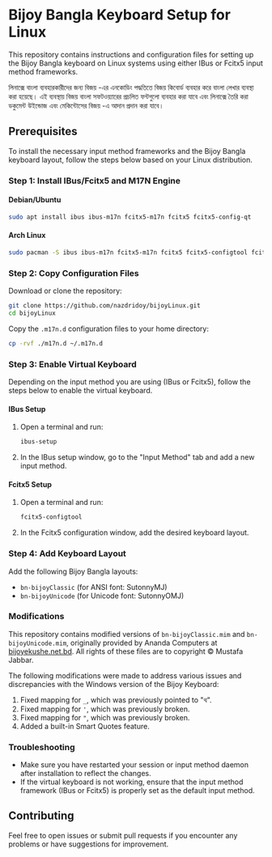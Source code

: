 # Bijoy Bangla Keyboard Setup for Linux

This repository contains instructions and configuration files for setting up the Bijoy Bangla keyboard on Linux systems using either IBus or Fcitx5 input method frameworks.

লিনাক্সে বাংলা ব্যবহারকারীদের জন্য বিজয় -এর এনকোডিং পদ্ধতিতে বিজয় কিবোর্ড ব্যবহার করে বাংলা লেখার ব্যবস্থা করা হয়েছে। এই ব্যবস্থায় বিজয় বাংলা সফটওয়্যারের প্রচলিত ফন্টগুলো ব্যবহার করা যাবে এবং লিনাক্সে তৈরি করা ডকুমেন্ট উইন্ডোজ এবং মেকিন্টোসের বিজয় -এ আদান প্রদান করা যাবে।

## Prerequisites

To install the necessary input method frameworks and the Bijoy Bangla keyboard layout, follow the steps below based on your Linux distribution.

### Step 1: Install IBus/Fcitx5 and M17N Engine

#### Debian/Ubuntu
```bash
sudo apt install ibus ibus-m17n fcitx5-m17n fcitx5 fcitx5-config-qt
```

#### Arch Linux
```bash
sudo pacman -S ibus ibus-m17n fcitx5-m17n fcitx5 fcitx5-configtool fcitx5-qt fcitx5-gtk
```

### Step 2: Copy Configuration Files

Download or clone the repository:

```bash
git clone https://github.com/nazdridoy/bijoyLinux.git
cd bijoyLinux
```

Copy the `.m17n.d` configuration files to your home directory:

```bash
cp -rvf ./m17n.d ~/.m17n.d
```

### Step 3: Enable Virtual Keyboard

Depending on the input method you are using (IBus or Fcitx5), follow the steps below to enable the virtual keyboard.

#### IBus Setup
1. Open a terminal and run:
   ```bash
   ibus-setup
   ```
2. In the IBus setup window, go to the "Input Method" tab and add a new input method.

#### Fcitx5 Setup
1. Open a terminal and run:
   ```bash
   fcitx5-configtool
   ```
2. In the Fcitx5 configuration window, add the desired keyboard layout.

### Step 4: Add Keyboard Layout

Add the following Bijoy Bangla layouts:
- `bn-bijoyClassic` (for ANSI font: SutonnyMJ)
- `bn-bijoyUnicode` (for Unicode font: SutonnyOMJ)

### Modifications

This repository contains modified versions of `bn-bijoyClassic.mim` and `bn-bijoyUnicode.mim`, originally provided by Ananda Computers at [bijoyekushe.net.bd](https://bijoyekushe.net.bd/index.php?action=bijoy_linux). All rights of these files are to copyright © Mustafa Jabbar.

The following modifications were made to address various issues and discrepancies with the Windows version of the Bijoy Keyboard:
1. Fixed mapping for `_`, which was previously pointed to "থ".
2. Fixed mapping for `'`, which was previously broken.
3. Fixed mapping for `"`, which was previously broken.
4. Added a built-in Smart Quotes feature.

### Troubleshooting

- Make sure you have restarted your session or input method daemon after installation to reflect the changes.
- If the virtual keyboard is not working, ensure that the input method framework (IBus or Fcitx5) is properly set as the default input method.

## Contributing

Feel free to open issues or submit pull requests if you encounter any problems or have suggestions for improvement.
